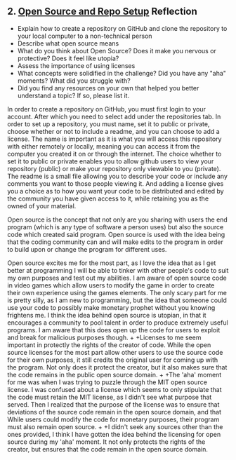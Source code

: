 ## 2. [Open Source and Repo Setup](2_set_up_repo/readme.md) Reflection

* Explain how to create a repository on GitHub and clone the repository to your local computer to a non-technical person
* Describe what open source means
* What do you think about Open Source? Does it make you nervous or protective? Does it feel like utopia?
* Assess the importance of using licenses
* What concepts were solidified in the challenge? Did you have any "aha" moments? What did you struggle with?
* Did you find any resources on your own that helped you better understand a topic? If so, please list it.

<!-- Add your reflection here. Remove the comment markers -->
In order to create a repository on GitHub, you must first login to your account.  After which you need to select add under the repositories tab.  In order to set up a repository, you must name, set it to public or private, choose whether or not to include a readme, and you can choose to add a license.  The name is important as it is what you will access this repository with either remotely or locally, meaning you can access it from the computer you created it on or through the internet.  The choice whether to set it to public or private enables you to allow github users to view your repository (public) or make your repository only viewable to you (private).  The readme is a small file allowing you to describe your code or include any comments you want to those people viewing it.  And adding a license gives you a choice as to how you want your code to be distributed and edited by the community you have given access to it, while retaining you as the owned of your material.

Open source is the concept that not only are you sharing with users the end program (which is any type of software a person uses) but also the source code which created said program.  Open source is used with the idea being that the coding community can and will make edits to the program in order to build upon or change the program for different uses.

Open source excites me for the most part, as I love the idea that as I get better at programming I will be able to tinker with other people's code to suit my own purposes and test out my abilities.  I am aware of open source code in video games which allow users to modify the game in order to create their own experience using the games elements.  The only scary part for me is pretty silly, as I am new to programming, but the idea that someone could use your code to possibly make monetary prophet without you knowing frightens me.  I think the idea behind open source is utopian, in that it encourages a community to pool talent in order to produce extremely useful programs.  I am aware that this does open up the code for users to exploit and break for malicious purposes though.
 +
 +Licenses to me seem important in protectly the rights of the creator of code.  While the open source licenses for the most part allow other users to use the source code for their own purposes, it still credits the original user for coming up with the program.  Not only does it protect the creator, but it also makes sure that the code remains in the public open source domain.
 +
 +The 'aha' moment for me was when I was trying to puzzle through the MIT open source license.  I was confused about a license which seems to only stipulate that the code must retain the MIT license, as I didn't see what purpose that served.  Then I realized that the purpose of the license was to ensure that deviations of the source code remain in the open source domain, and that While users could modify the code for monetary purposes, their program must also remain open source.
 +
 +I didn't seek any sources other than the ones provided, I think I have gotten the idea behind the licensing for open source during my 'aha' moment.  It not only protects the rights of the creator, but ensures that the code remain in the open source domain.
